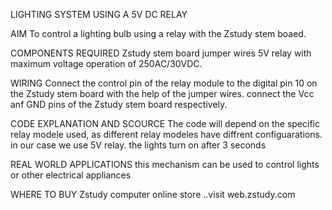 LIGHTING SYSTEM USING A 5V DC RELAY 

AIM 
To control a lighting bulb using a relay with the Zstudy stem boaed.

COMPONENTS REQUIRED 
Zstudy stem board 
jumper wires 
5V relay with maximum voltage operation of 250AC/30VDC.

WIRING 
Connect the control pin of the relay module to the digital pin 10 on the Zstudy stem board with the help of the jumper wires. connect the Vcc anf GND pins of the Zstudy stem board respectively.

CODE EXPLANATION AND SCOURCE 
The code will depend on the specific relay modele used, as different relay modeles have diffrent configuarations. in our case we use 5V relay. the lights turn on after 3 seconds 

REAL WORLD APPLICATIONS 
this mechanism can be used to control lights or other electrical appliances 

WHERE TO BUY 
Zstudy computer online store ..visit web.zstudy.com